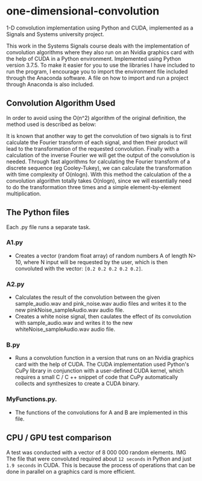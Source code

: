 # one-dimensional-convolution
1-D convolution implementation using Python and CUDA, implemented as a Signals and Systems university project.

This work in the Systems Signals course deals with the implementation of convolution algorithms where they also run on an Nvidia graphics card with the help of CUDA in a Python environment.
Implemented using Python version 3.7.5.
To make it easier for you to use the libraries I have included to run the program, I encourage you to import the environment file included through the Anaconda software. A file on how to import and run a project through Anaconda is also included.

## Convolution Algorithm Used
In order to avoid using the O(n^2) algorithm of the original definition, the method used is described as below:

It is known that another way to get the convolution of two signals is to first calculate the Fourier transform of each signal, and then their product will lead to the transformation of the requested convolution. Finally with a calculation of the inverse Fourier we will get the output of the convolution is needed.
Through fast algorithms for calculating the Fourier transform of a discrete sequence (eg Cooley-Tukey), we can calculate the transformation with time complexity of O(nlogn).
With this method the calculation of the a convolution algorithm totally takes O(nlogn), since we will essentially need to do the transformation three times and a simple element-by-element multiplication.

## The Python files
Each .py file runs a separate task.
### A1.py
- Creates a vector (random float array) of random numbers A of length N> 10, where N input will be requested by the user, which is then convoluted with the vector: `[0.2 0.2 0.2 0.2 0.2]`.
### A2.py
- Calculates the result of the convolution between the given sample_audio.wav and pink_noise.wav audio files and writes it to the new pinkNoise_sampleAudio.wav audio file.
- Creates a white noise signal, then caulates the effect of its convolution with sample_audio.wav and writes it to the new whiteNoise_sampleAudio.wav audio file.
### B.py
- Runs a convolution function in a version that runs on an Nvidia graphics card with the help of CUDA. The CUDA implementation used Python's CuPy library in conjunction with a user-defined CUDA kernel, which requires a small C / C ++ snippet of code that CuPy automatically collects and synthesizes to create a CUDA binary.

### MyFunctions.py.
- The functions of the convolutions  for A and B are implemented in this file.

## CPU / GPU test comparison
A test was conducted with a vector of 8 000 000 random elements.
 IMG
The file that were convoluted required about `12 seconds` in Python and just `1.9 seconds` in CUDA.
This is because the process of operations that can be done in parallel on a graphics card is more efficient.
